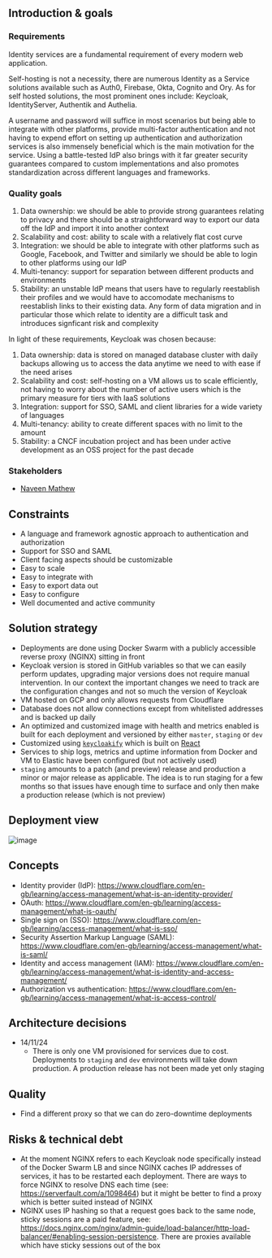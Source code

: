 ## Introduction & goals
### Requirements
Identity services are a fundamental requirement of every modern web application. 

Self-hosting is not a necessity, there are numerous Identity as a Service solutions available such as Auth0, Firebase, Okta, Cognito and Ory. As for self hosted solutions, the most prominent ones include: Keycloak, IdentityServer, Authentik and Authelia.

A username and password will suffice in most scenarios but being able to integrate with other platforms, provide multi-factor authentication and not having to expend effort on setting up authentication and authorization services is also immensely beneficial which is the main motivation for the service. Using a battle-tested IdP also brings with it far greater security guarantees compared to custom implementations and also promotes standardization across different languages and frameworks.

### Quality goals
1. Data ownership: we should be able to provide strong guarantees relating to privacy and there should be a straightforward way to export our data off the IdP and import it into another context
2. Scalability and cost: ability to scale with a relatively flat cost curve
3. Integration: we should be able to integrate with other platforms such as Google, Facebook, and Twitter and similarly we should be able to login to other platforms using our IdP
4. Multi-tenancy: support for separation between different products and environments
5. Stability: an unstable IdP means that users have to regularly reestablish their profiles and we would have to accomodate mechanisms to reestablish links to their existing data. Any form of data migration and in particular those which relate to identity are a difficult task and introduces signficant risk and complexity

In light of these requirements, Keycloak was chosen because:
1. Data ownership: data is stored on managed database cluster with daily backups allowing us to access the data anytime we need to with ease if the need arises
2. Scalability and cost: self-hosting on a VM allows us to scale efficiently, not having to worry about the number of active users which is the primary measure for tiers with IaaS solutions
3. Integration: support for SSO, SAML and client libraries for a wide variety of languages
4. Multi-tenancy: ability to create different spaces with no limit to the amount
5. Stability: a CNCF incubation project and has been under active development as an OSS project for the past decade

### Stakeholders
- [Naveen Mathew](mailto:naveen@skulpture.xyz)

## Constraints
- A language and framework agnostic approach to authentication and authorization
- Support for SSO and SAML
- Client facing aspects should be customizable
- Easy to scale
- Easy to integrate with
- Easy to export data out
- Easy to configure
- Well documented and active community

## Solution strategy
- Deployments are done using Docker Swarm with a publicly accessible reverse proxy (NGINX) sitting in front
- Keycloak version is stored in GitHub variables so that we can easily perform updates, upgrading major versions does not require manual intervention. In our context the important changes we need to track are the configuration changes and not so much the version of Keycloak
- VM hosted on GCP and only allows requests from Cloudflare
- Database does not allow connections except from whitelisted addresses and is backed up daily
- An optimized and customized image with health and metrics enabled is built for each deployment and versioned by either `master`, `staging` or `dev`
- Customized using [`keycloakify`](http://keycloakify.dev) which is built on [React](https://react.dev)
- Services to ship logs, metrics and uptime information from Docker and VM to Elastic have been configured (but not actively used)
- `staging` amounts to a patch (and preview) release and production a minor or major release as applicable. The idea is to run staging for a few months so that issues have enough time to surface and only then make a production release (which is not preview)

## Deployment view
![image](https://github.com/user-attachments/assets/eb2f987d-43dc-4cf8-96a0-11cd99f4716b)

## Concepts
- Identity provider (IdP): https://www.cloudflare.com/en-gb/learning/access-management/what-is-an-identity-provider/
- OAuth: https://www.cloudflare.com/en-gb/learning/access-management/what-is-oauth/
- Single sign on (SSO): https://www.cloudflare.com/en-gb/learning/access-management/what-is-sso/
- Security Assertion Markup Language (SAML): https://www.cloudflare.com/en-gb/learning/access-management/what-is-saml/
- Identity and access management (IAM): https://www.cloudflare.com/en-gb/learning/access-management/what-is-identity-and-access-management/
- Authorization vs authentication: https://www.cloudflare.com/en-gb/learning/access-management/what-is-access-control/

## Architecture decisions
- 14/11/24
   - There is only one VM provisioned for services due to cost. Deployments to `staging` and `dev` environments will take down production. A production release has not been made yet only staging

## Quality
- Find a different proxy so that we can do zero-downtime deployments

## Risks & technical debt
- At the moment NGINX refers to each Keycloak node specifically instead of the Docker Swarm LB and since NGINX caches IP addresses of services, it has to be restarted each deployment. There are ways to force NGINX to resolve DNS each time (see: https://serverfault.com/a/1098464) but it might be better to find a proxy which is better suited instead of NGINX
- NGINX uses IP hashing so that a request goes back to the same node, sticky sessions are a paid feature, see: https://docs.nginx.com/nginx/admin-guide/load-balancer/http-load-balancer/#enabling-session-persistence. There are proxies available which have sticky sessions out of the box

